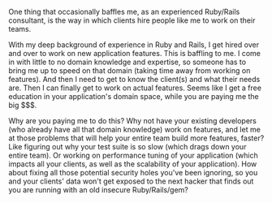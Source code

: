 One thing that occasionally baffles me, as an experienced Ruby/Rails consultant, is the way in which clients hire people like me to work on their teams.

With my deep background of experience in Ruby and Rails, I get hired over and over to work on new application features.  This is baffling to me.  I come in with little to no domain knowledge and expertise, so someone has to bring me up to speed on that domain (taking time away from working on features).  And then I need to get to know the client(s) and what their needs are.  Then I can finally get to work on actual features. Seems like I get a free education in your application's domain space, while you are paying me the big $$$. 

Why are you paying me to do this? Why not have your existing developers (who already have all that domain knowledge) work on features, and let me at those problems that will help your entire team build more features, faster?  Like figuring out why your test suite is so slow (which drags down your entire team).  Or working on performance tuning of your application (which impacts all your clients, as well as the scalability of your application).  How about fixing all those potential security holes you've been ignoring, so you and your clients' data won't get exposed to the next hacker that finds out you are running with an old insecure Ruby/Rails/gem?